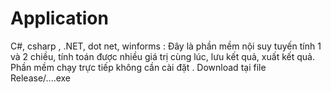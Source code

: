 # Application
C#, csharp , .NET, dot net, winforms : Đây là phần mềm nội suy tuyến tính 1 và 2 chiều, tính toán được nhiều giá trị cùng lúc, lưu kết quả, xuất kết quả. Phần mềm chạy trực tiếp không cần cài đặt . Download tại file Release/....exe
